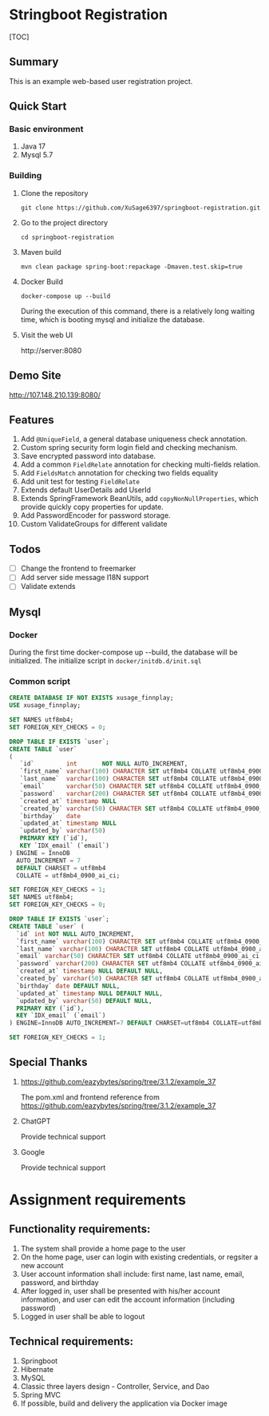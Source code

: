 # Stringboot Registration

[TOC]

## Summary
This is an example web-based user registration project.

## Quick Start
### Basic environment
1. Java 17
2. Mysql 5.7

### Building
1. Clone the repository
    ```ssh
    git clone https://github.com/XuSage6397/springboot-registration.git
    ```
1. Go to the project directory
    ```shell
    cd springboot-registration
    ```
1. Maven build
    ```shell
    mvn clean package spring-boot:repackage -Dmaven.test.skip=true
    ```
1. Docker Build
   ```shell
   docker-compose up --build
   ```
   During the execution of this command, there is a relatively long waiting time, which is booting mysql and initialize the database.
1. Visit the web UI
   
   http://server:8080

## Demo Site
   http://107.148.210.139:8080/

## Features
1. Add `@UniqueField`, a general database uniqueness check annotation.
2. Custom spring security form login field and checking mechanism.
3. Save encrypted password into database.
4. Add a common `FieldRelate` annotation for checking multi-fields relation.
5. Add `FieldsMatch` annotation for checking two fields equality
6. Add unit test for testing `FieldRelate`
7. Extends default UserDetails add UserId
8. Extends SpringFramework BeanUtils, add `copyNonNullProperties`, which provide quickly copy properties for update.
9. Add PasswordEncoder for password storage.
10. Custom ValidateGroups for different validate

## Todos
- [ ] Change the frontend to freemarker
- [ ] Add server side message I18N support
- [ ] Validate extends

## Mysql 
### Docker
   During the first time docker-compose up --build, the database will be initialized.
   The initialize script in `docker/initdb.d/init.sql`

### Common script
```sql
CREATE DATABASE IF NOT EXISTS xusage_finnplay;
USE xusage_finnplay;

SET NAMES utf8mb4;
SET FOREIGN_KEY_CHECKS = 0;

DROP TABLE IF EXISTS `user`;
CREATE TABLE `user`
(
   `id`         int       NOT NULL AUTO_INCREMENT,
   `first_name` varchar(100) CHARACTER SET utf8mb4 COLLATE utf8mb4_0900_ai_ci DEFAULT NULL,
   `last_name`  varchar(100) CHARACTER SET utf8mb4 COLLATE utf8mb4_0900_ai_ci DEFAULT NULL,
   `email`      varchar(50) CHARACTER SET utf8mb4 COLLATE utf8mb4_0900_ai_ci  DEFAULT NULL,
   `password`   varchar(200) CHARACTER SET utf8mb4 COLLATE utf8mb4_0900_ai_ci DEFAULT NULL,
   `created_at` timestamp NULL                                                DEFAULT NULL,
   `created_by` varchar(50) CHARACTER SET utf8mb4 COLLATE utf8mb4_0900_ai_ci  DEFAULT NULL,
   `birthday`   date                                                          DEFAULT NULL,
   `updated_at` timestamp NULL                                                DEFAULT NULL,
   `updated_by` varchar(50)                                                   DEFAULT NULL,
   PRIMARY KEY (`id`),
   KEY `IDX_email` (`email`)
) ENGINE = InnoDB
  AUTO_INCREMENT = 7
  DEFAULT CHARSET = utf8mb4
  COLLATE = utf8mb4_0900_ai_ci;

SET FOREIGN_KEY_CHECKS = 1;
SET NAMES utf8mb4;
SET FOREIGN_KEY_CHECKS = 0;

DROP TABLE IF EXISTS `user`;
CREATE TABLE `user` (
  `id` int NOT NULL AUTO_INCREMENT,
  `first_name` varchar(100) CHARACTER SET utf8mb4 COLLATE utf8mb4_0900_ai_ci DEFAULT NULL,
  `last_name` varchar(100) CHARACTER SET utf8mb4 COLLATE utf8mb4_0900_ai_ci DEFAULT NULL,
  `email` varchar(50) CHARACTER SET utf8mb4 COLLATE utf8mb4_0900_ai_ci DEFAULT NULL,
  `password` varchar(200) CHARACTER SET utf8mb4 COLLATE utf8mb4_0900_ai_ci DEFAULT NULL,
  `created_at` timestamp NULL DEFAULT NULL,
  `created_by` varchar(50) CHARACTER SET utf8mb4 COLLATE utf8mb4_0900_ai_ci DEFAULT NULL,
  `birthday` date DEFAULT NULL,
  `updated_at` timestamp NULL DEFAULT NULL,
  `updated_by` varchar(50) DEFAULT NULL,
  PRIMARY KEY (`id`),
  KEY `IDX_email` (`email`)
) ENGINE=InnoDB AUTO_INCREMENT=7 DEFAULT CHARSET=utf8mb4 COLLATE=utf8mb4_0900_ai_ci;

SET FOREIGN_KEY_CHECKS = 1;
```

## Special Thanks
1. https://github.com/eazybytes/spring/tree/3.1.2/example_37
   
   The pom.xml and frontend reference from https://github.com/eazybytes/spring/tree/3.1.2/example_37

3. ChatGPT
   
   Provide technical support

3. Google

   Provide technical support

# Assignment requirements

## Functionality requirements:
1. The system shall provide a home page to the user
2. On the home page, user can login with existing credentials, or regsiter a new account
3. User account information shall include: first name, last name, email, password, and birthday
4. After logged in, user shall be presented with his/her account information, and user can edit the account information (including password)
5. Logged in user shall be able to logout

## Technical requirements:
1. Springboot
2. Hibernate
3. MySQL
4. Classic three layers design - Controller, Service, and Dao
5. Spring MVC
6. If possible, build and delivery the application via Docker image
